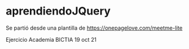 # aprendiendoJQuery

Se partió desde una plantilla de https://onepagelove.com/meetme-lite

Ejercicio Academia BICTIA 19 oct 21

